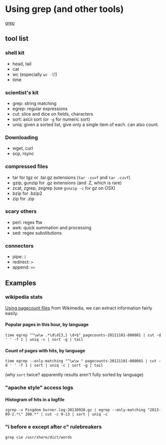 # Using grep (and other tools)

[grep](grep_is_good.png)

## tool list

### shell kit
* head, tail
* cat
* wc (especially `wc -l`!)
* time

### scientist's kit
* grep: string matching
* egrep: regular expressions
* cut: slice and dice on fields, characters
* sort: ascii sort (or `-g` for numeric sort)
* uniq: given a sorted list, give only a single item of each. can also count.

### Downloading
* wget, curl
* scp, rsync

### compressed files
* tar for tgz or .tar.gz extensions (`tar -zxvf` and `tar -czvf`)
* gzip, gunzip for .gz extensions (and .Z, which is rare)
* zcat, zgrep, zegrep (use `gunzip -c` for gz on OSX)
* bzip for .bzip2
* zip for .zip

### scary others
* perl: regex ftw
* awk: quick summation and processing
* sed: regex substitutions

### connectors
* pipe: `|`
* redirect: `>`
* append: `>>`

## Examples

### wikipedia stats

[Using pagecount files](http://dumps.wikimedia.org/other/pagecounts-raw/) from Wikimedia, we can extract information fairly easily.

#### Popular pages in this hour, by language

    time egrep "^\w\w .*\d\d{3,} \d+$" pagecounts-20121101-080001 | cut -d ' ' -f 1 | uniq -c | sort -g | tail

#### Count of pages with hits, by language

    time egrep --only-matching "^\w\w " pagecounts-20121101-080001 | cut -d ' ' -f 1 | sort | uniq -c | sort -g | tail

(why `sort` twice? apparently results aren't fully sorted by language)

### "apache style" access logs

#### Histogram of hits in a logfile

    zgrep -v Pingdom burner.log-20130928.gz | egrep --only-matching "2013-09-2.*\" 200.*" | cut -c 9-13 | sort | uniq -c

### "i before e except after c" rulebreakers

    grep cie /usr/share/dict/words




